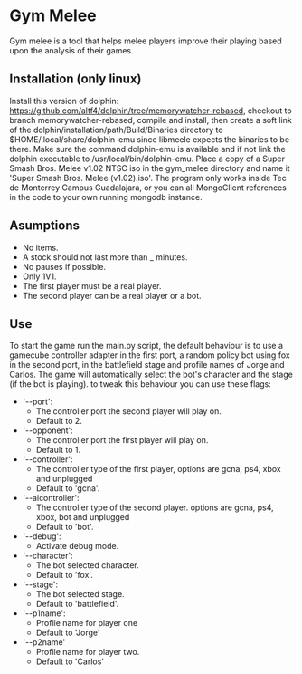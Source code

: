 # Gym Melee
Gym melee is a tool that helps melee players improve their playing based upon the analysis of their games.

## Installation (only linux)
Install this version of dolphin: https://github.com/altf4/dolphin/tree/memorywatcher-rebased, checkout to branch memorywatcher-rebased, compile and install, then create a soft link of the dolphin/installation/path/Build/Binaries directory to $HOME/.local/share/dolphin-emu since libmeele expects the binaries to be there. Make sure the command dolphin-emu is available and if not link the dolphin executable to /usr/local/bin/dolphin-emu.
Place a copy of a Super Smash Bros. Melee v1.02 NTSC iso in the gym_melee directory and name it 'Super Smash Bros. Melee (v1.02).iso'.
The program only works inside Tec de Monterrey Campus Guadalajara, or you can all MongoClient references in the code to your own running mongodb instance.

## Asumptions
- No items.
- A stock should not last more than _ minutes.
- No pauses if possible.
- Only 1V1.
- The first player must be a real player.
- The second player can be a real player or a bot.

## Use
To start the game run the main.py script, the default behaviour is to use a gamecube controller adapter in the first port, a random policy bot using fox in the second port, in the battlefield stage and profile names of Jorge and Carlos. The game will automatically select the bot's character and the stage (if the bot is playing). to tweak this behaviour you can use these flags:

- '--port':
  + The controller port the second player will play on.
  + Default to 2.
- '--opponent':
  + The controller port the first player will play on.
  + Default to 1.
- '--controller':
  + The controller type of the first player, options are gcna, ps4, xbox and unplugged
  + Default to 'gcna'.
- '--aicontroller':
  + The controller type of the second player. options are gcna, ps4, xbox, bot and unplugged
  + Default to 'bot'.
- '--debug':
  + Activate debug mode.
- '--character':
  + The bot selected character.
  + Default to 'fox'.
- '--stage':
  + The bot selected stage.
  + Default to 'battlefield'.
- '--p1name':
  + Profile name for player one
  + Default to 'Jorge'
- '--p2name'
  + Profile name for player two.
  + Default to 'Carlos'

